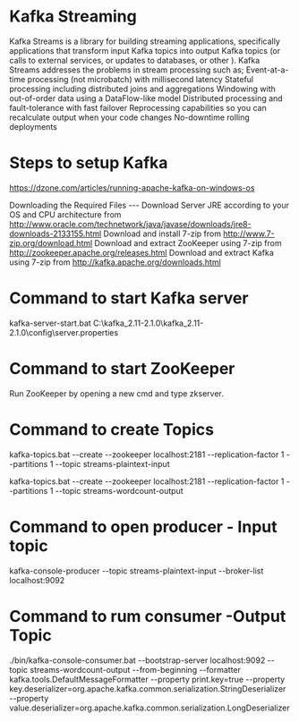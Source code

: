 # Kafka Streaming 
Kafka Streams is a library for building streaming applications, specifically applications that transform input Kafka topics into output Kafka topics (or calls to external services, or updates to databases, or  other ). Kafka Streams addresses the  problems in stream processing such as;
  Event-at-a-time processing (not microbatch) with millisecond latency
  Stateful processing including distributed joins and aggregations
  Windowing with out-of-order data using a DataFlow-like model
  Distributed processing and fault-tolerance with fast failover
  Reprocessing capabilities so you can recalculate output when your code changes
  No-downtime rolling deployments

# Steps to setup Kafka 
  https://dzone.com/articles/running-apache-kafka-on-windows-os

  Downloading the Required Files ---
  Download Server JRE according to your OS and CPU architecture from http://www.oracle.com/technetwork/java/javase/downloads/jre8-downloads-2133155.html
  Download and install 7-zip from http://www.7-zip.org/download.html
  Download and extract ZooKeeper using 7-zip from http://zookeeper.apache.org/releases.html
  Download and extract Kafka using 7-zip from http://kafka.apache.org/downloads.html
  
 # Command to start Kafka server
  kafka-server-start.bat C:\kafka_2.11-2.1.0\kafka_2.11-2.1.0\config\server.properties
 
 # Command to start ZooKeeper 
 Run ZooKeeper by opening a new cmd and type zkserver.
 
 # Command to create Topics
 
kafka-topics.bat --create --zookeeper localhost:2181 --replication-factor 1 --partitions 1 --topic streams-plaintext-input

kafka-topics.bat --create --zookeeper localhost:2181 --replication-factor 1 --partitions 1 --topic streams-wordcount-output

# Command to open producer - Input topic
kafka-console-producer --topic streams-plaintext-input --broker-list localhost:9092

# Command to rum consumer -Output Topic
./bin/kafka-console-consumer.bat --bootstrap-server localhost:9092 --topic streams-wordcount-output --from-beginning --formatter kafka.tools.DefaultMessageFormatter --property print.key=true --property key.deserializer=org.apache.kafka.common.serialization.StringDeserializer --property value.deserializer=org.apache.kafka.common.serialization.LongDeserializer



